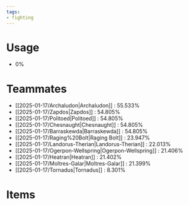 ```yaml
---
tags:
- fighting
---
```

# Usage
- 0%
# Teammates
- [[2025-01-17/Archaludon|Archaludon]] : 55.533%
- [[2025-01-17/Zapdos|Zapdos]] : 54.805%
- [[2025-01-17/Politoed|Politoed]] : 54.805%
- [[2025-01-17/Chesnaught|Chesnaught]] : 54.805%
- [[2025-01-17/Barraskewda|Barraskewda]] : 54.805%
- [[2025-01-17/Raging%20Bolt|Raging Bolt]] : 23.947%
- [[2025-01-17/Landorus-Therian|Landorus-Therian]] : 22.013%
- [[2025-01-17/Ogerpon-Wellspring|Ogerpon-Wellspring]] : 21.406%
- [[2025-01-17/Heatran|Heatran]] : 21.402%
- [[2025-01-17/Moltres-Galar|Moltres-Galar]] : 21.399%
- [[2025-01-17/Tornadus|Tornadus]] : 8.301%
# Items